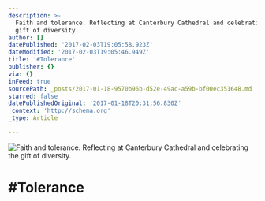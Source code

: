 ```yaml
---
description: >-
  Faith and tolerance. Reflecting at Canterbury Cathedral and celebrating the
  gift of diversity.
author: []
datePublished: '2017-02-03T19:05:58.923Z'
dateModified: '2017-02-03T19:05:46.949Z'
title: '#Tolerance'
publisher: {}
via: {}
inFeed: true
sourcePath: _posts/2017-01-18-9570b96b-d52e-49ac-a59b-bf00ec351648.md
starred: false
datePublishedOriginal: '2017-01-18T20:31:56.830Z'
_context: 'http://schema.org'
_type: Article

---
```

![Faith and tolerance. Reflecting at Canterbury Cathedral and celebrating the gift of diversity.](https://the-grid-user-content.s3-us-west-2.amazonaws.com/c502f537-18f2-470c-9caf-a617002646dd.jpg)

# \#Tolerance